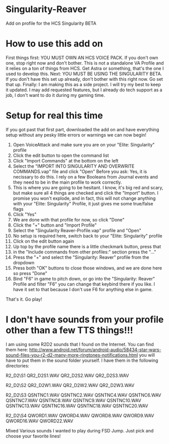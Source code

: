 # Singularity-Reaver
Add on profile for the HCS Singularity BETA

# How to use this add on
First things first: YOU MUST OWN AN HCS VOICE PACK. If you don't own one, stop right now and don't bother. This is not a standalone VA Profile and it relies on a ton of things from HCS. Get Astra or something, that's the one I used to develop this.
Next: YOU MUST BE USING THE SINGULARITY BETA. If you don't have this set up already, don't bother with this right now. Go set that up.
Finally: I am making this as a side project. I will try my best to keep it updated. I may add requested features, but I already do tech support as a job, I don't want to do it during my gaming time.

# Setup for real this time
If you got past that first part, downloaded the add on and have everything setup without any pesky little errors or warnings we can now begin!

1. Open VoiceAttack and make sure you are on your "Elite: Singularity" profile
2. Click the edit button to open the command list
3. Click "Import Commands" at the bottom on the left
4. Select the "IMPORT INTO SINGULARITY AND OVERWRITE COMMANDS.vap" file and click "Open"
  Before you ask: Yes, it is necissary to do this. I rely on a few Booleans from Journal events and they need to be in the main profile to work correctly.
5. This is where you are going to be hesitant. I know, it's big red and scary, but make sure all 4 things are checked and click the "Import" button. I promise you won't explode, and in fact, this will not change anything with your "Elite: Singularity" Profile, it just gives me some true/false flags
6. Click "Yes"
7. We are done with that profile for now, so click "Done"
8. Click the "+" button and "Import Profile"
9. Select the "Singularity Reaver-Profile.vap" profile and "Open"
10. No setup is required here, switch back to your "Elite: Singularity" profile
11. Click on the edit button again
12. Up top by the profile name there is a little checkmark button, press that
13. in the "Include commands from other profiles:" section press the "..."
14. Press the "+" and select the "Singularity: Reaver" profile from the dropdown
15. Press both "OK" buttons to close those windows, and we are done here so press "Done"
16. Bind "F6" in game to pitch down, or go into the "Singularity: Reaver" Profile and filter "F6" you can change that keybind there if you like. I have it set to that because I don't use F6 for anything else in game.

That's it. Go play!

# I don't have sounds from your profile other than a few TTS things!!!
I am using some R2D2 sounds that I found on the Internet. 
You can find them here: http://www.android.net/forum/android-audio/58434-star-wars-sound-files-you-r2-d2-many-more-ringtones-notifications.html
you will have to put them in the sound folder yourself.
I have them in the following directories:

R2_D2\S1
  QR2_D2S1.WAV
  QR2_D2S2.WAV
  QR2_D2S3.WAV
  
R2_D2\S2
  QR2_D2W1.WAV
  QR2_D2W2.WAV
  QR2_D2W3.WAV
  
R2_D2\S3
  QSNTNC1.WAV
  QSNTNC2.WAV
  QSNTNC4.WAV
  QSNTNC6.WAV
  QSNTNC7.WAV
  QSNTNC8.WAV
  QSNTNC9.WAV
  QSNTNC10.WAV
  QSNTNC13.WAV
  QSNTNC16.WAV
  QSNTNC18.WAV
  QSNTNC20.WAV
  
R2_D2\S4
  QWORD1.WAV
  QWORD4.WAV
  QWORD8.WAV
  QWORD9.WAV
  QWORD16.WAV
  QWORD22.WAV
  
Mixed
  Various sounds I wanted to play during FSD Jump. Just pick and choose your favorite lines!

